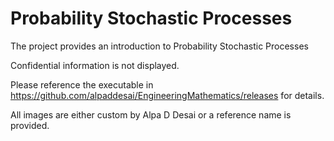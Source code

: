 # Probability Stochastic Processes

The project provides an introduction to Probability Stochastic Processes

Confidential information is not displayed.

Please reference the executable in https://github.com/alpaddesai/EngineeringMathematics/releases for details.

All images are either custom by Alpa D Desai or a reference name is provided.
